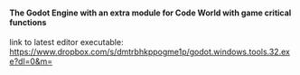 #### The Godot Engine with an extra module for Code World with game critical functions

link to latest editor executable: https://www.dropbox.com/s/dmtrbhkppogme1p/godot.windows.tools.32.exe?dl=0&m=